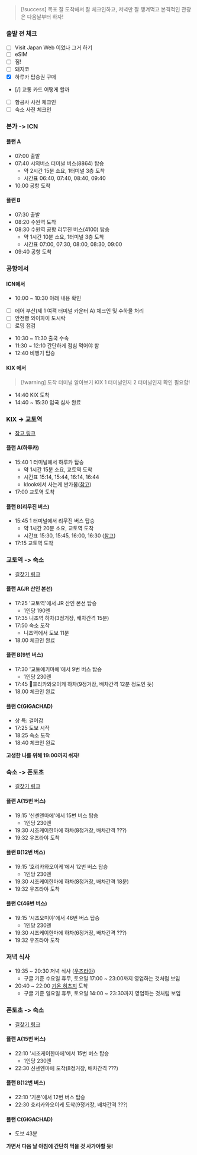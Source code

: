 > [!success] 목표
> 잘 도착해서 잘 체크인하고, 저녁만 잘 챙겨먹고 본격적인 관광은 다음날부터 하자!
### 출발 전 체크
- [ ] Visit Japan Web 이었나 그거 하기
- [ ] eSIM 
- [ ] 짐!
- [ ] 돼지코
- [x] 하루카 탑승권 구매
- [/] 교통 카드 어떻게 할까
- [ ] 항공사 사전 체크인
- [ ] 숙소 사전 체크인
### 본가 -> ICN
#### 플랜 A
- 07:00 출발
- 07:40 시외버스 터미널 버스(8864) 탑승
	- 약 2시간 15분 소요, 1터미널 3층 도착
	- 시간표 06:40, 07:40, 08:40, 09:40
- 10:00 공항 도착
#### 플랜 B
- 07:30 출발
- 08:20 수원역 도착
- 08:30 수원역 공항 리무진 버스(4100) 탑승
	- 약 1시간 10분 소요, 1터미널 3층 도착
	- 시간표 07:00, 07:30, 08:00, 08:30, 09:00
- 09:40 공항 도착
### 공항에서
#### ICN에서
- 10:00 ~ 10:30 아래 내용 확인
- [ ] 에어 부산(제 1 여객 터미널 카운터 A) 체크인 및 수하물 처리
- [ ] 안전빵 와이파이 도시락
- [ ] 로밍 점검
- 10:30 ~ 11:30 출국 수속
- 11:30 ~ 12:10 간단하게 점심 먹어야 함
- 12:40 비행기 탑승
#### KIX 에서
>[!warning] 도착 터미널 알아보기
>KIX 1 터미널인지 2 터미널인지 확인 필요함!
- 14:40 KIX 도착
- 14:40 ~ 15:30 입국 심사 완료
### KIX -> 교토역
- [참고 링크](https://blog.naver.com/lalala070719/223580838016)
#### 플랜 A(하루카)
- 15:40 1 터미널에서 하루카 탑승
	- 약 1시간 15분 소요, 교토역 도착
	- 시간표 15:14, 15:44, 16:14, 16:44
	- klook에서 사는게 싼가봄([참고](https://blog.naver.com/eyeren/223612858964))
- 17:00 교토역 도착
#### 플랜 B(리무진 버스)
- 15:45 1 터미널에서 리무진 버스 탑승
	- 약 1시간 20분 소요, 교토역 도착
	- 시간표 15:30, 15:45, 16:00, 16:30 ([참고](https://www.kate.co.jp/kr/timetable/detail/KY))
- 17:15 교토역 도착
### 교토역 -> 숙소
- [길찾기 링크](https://maps.app.goo.gl/xj24NaehRRRbAkQy9)
#### 플랜 A(JR 산인 본선)
- 17:25 '교토역'에서 JR 산인 본선 탑승
	- 1인당 190엔
- 17:35 니조역 하차(3정거장, 배차간격 15분)
- 17:50 숙소 도착
	- 니조역에서 도보 11분
- 18:00 체크인 완료
#### 플랜 B(9번 버스)
- 17:30 '교토에키마에'에서 9번 버스 탑승
	- 1인당 230엔
- 17:45 호리카와오이케 하차(9정거장, 배차간격 12분 정도인 듯)
- 18:00 체크인 완료
#### 플랜 C(GIGACHAD)
- 상 특: 걸어감
- 17:25 도보 시작
- 18:25 숙소 도착
- 18:40 체크인 완료

**고생한 나를 위해 19:00까지 쉬자!**
### 숙소 -> 폰토초
- [길찾기 링크](https://maps.app.goo.gl/StKKGArMhAb4kSq49)
#### 플랜 A(15번 버스)
- 19:15 '신센엔마에'에서 15번 버스 탑승
	- 1인당 230엔
- 19:30 시조케이한마에 하차(8정거장, 배차간격 ???)
- 19:32 우즈라야 도착
#### 플랜 B(12번 버스)
- 19:15 '호리카와오이케'에서 12번 버스 탑승
	- 1인당 230엔
- 19:30 시조케이한마에 하차(8정거장, 배차간격 18분)
- 19:32 우즈라야 도착
#### 플랜 C(46번 버스)
- 19:15 '시조오미야'에서 46번 버스 탑승
	- 1인당 230엔
- 19:30 시조케이한마에 하차(6정거장, 배차간격 ???)
- 19:32 우즈라야 도착
### 저녁 식사
- 19:35 ~ 20:30 저녁 식사 ([우즈라야](https://www.google.co.kr/maps/place/%EC%9A%B0%EC%A6%88%EB%9D%BC%EC%95%BC/@35.0071158,135.7581337,15z/data=!4m10!1m3!11m2!2skewB0rOOSW2wSz7VayM9cg!3e3!3m5!1s0x600108ea991400cb:0x94eed8345ae0e202!8m2!3d35.0045602!4d135.772454!16s%2Fg%2F1tfs0zn8?entry=ttu&g_ep=EgoyMDI0MTAyOS4wIKXMDSoASAFQAw%3D%3D))
	- 구글 기준 수요일 휴무, 토요일 17:00 ~ 23:00까지 영업하는 것처럼 보임
- 20:40 ~ 22:00 [기온 히츠지](https://www.google.co.kr/maps/place/Gion+Hitsuji/@35.0101342,135.7160449,13z/data=!4m10!1m3!11m2!2skewB0rOOSW2wSz7VayM9cg!3e3!3m5!1s0x600108c23d332355:0xa6d1b3399344859d!8m2!3d35.0050381!4d135.7757132!16s%2Fg%2F1tdy_w5w?entry=ttu&g_ep=EgoyMDI0MTAyOS4wIKXMDSoASAFQAw%3D%3D) 도착
	- 구글 기준 일요일 휴무, 토요일 14:00 ~ 23:30까지 영업하는 것처럼 보임
### 폰토초 -> 숙소
- [길찾기 링크](https://maps.app.goo.gl/CgNwiQwmGPBLy3pFA)
#### 플랜 A(15번 버스)
- 22:10 '시조케이한마에'에서 15번 버스 탑승
	- 1인당 230엔
- 22:30 신센엔마에 도착(8정거장, 배차간격 ???)
#### 플랜 B(12번 버스)
- 22:10 '기온'에서 12번 버스 탑승
- 22:30 호리카와오이케 도착(9정거장, 배차간격 ???)
#### 플랜 C(GIGACHAD)
- 도보 43분

**가면서 다음 날 아침에 간단히 먹을 것 사가야할 듯!**